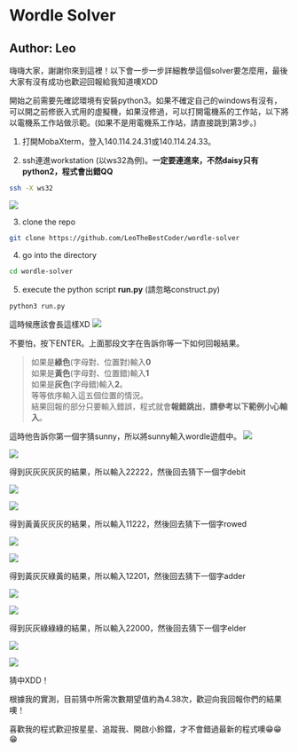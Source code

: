 # Wordle Solver
## Author: Leo

嗨嗨大家，謝謝你來到這裡！以下會一步一步詳細教學這個solver要怎麼用，最後大家有沒有成功也歡迎回報給我知道噢XDD

開始之前需要先確認環境有安裝python3。如果不確定自己的windows有沒有，可以開之前修嵌入式用的虛擬機，如果沒修過，可以打開電機系的工作站，以下將以電機系工作站做示範。(如果不是用電機系工作站，請直接跳到第3步。)

1. 打開MobaXterm，登入140.114.24.31或140.114.24.33。

2. ssh連進workstation (以ws32為例)。**一定要連進來，不然daisy只有python2，程式會出錯QQ**
```bash
ssh -X ws32
```
![](readme_img/img1.png)

3. clone the repo
```bash
git clone https://github.com/LeoTheBestCoder/wordle-solver
```

4. go into the directory
``` bash
cd wordle-solver
```

5. execute the python script **run.py** (請忽略construct.py)
```bash
python3 run.py
```
這時候應該會長這樣XD
![](readme_img/img2.png)

不要怕，按下ENTER。上面那段文字在告訴你等一下如何回報結果。
> 如果是**綠色**(字母對、位置對)輸入**0**</br>
如果是**黃色**(字母對、位置錯)輸入**1**</br>
如果是**灰色**(字母錯)輸入**2**。</br>
等等依序輸入這五個位置的情況。</br>
結果回報的部分只要輸入錯誤，程式就會**報錯跳出**，**請參考以下範例小心輸入**。

這時他告訴你第一個字猜sunny，所以將sunny輸入wordle遊戲中。
![](readme_img/img3.png)

![](readme_img/img4.png)


得到灰灰灰灰灰的結果，所以輸入22222，然後回去猜下一個字debit

![](readme_img/img5.png)

![](readme_img/img6.png)

得到黃黃灰灰灰的結果，所以輸入11222，然後回去猜下一個字rowed

![](readme_img/img7.png)

![](readme_img/img8.png)

得到黃灰灰綠黃的結果，所以輸入12201，然後回去猜下一個字adder

![](readme_img/img9.png)

![](readme_img/img10.png)

得到灰灰綠綠綠的結果，所以輸入22000，然後回去猜下一個字elder

![](readme_img/img11.png)

![](readme_img/img12.png)

猜中XDD！

根據我的實測，目前猜中所需次數期望值約為4.38次，歡迎向我回報你們的結果噢！

喜歡我的程式歡迎按星星、追蹤我、開啟小鈴鐺，才不會錯過最新的程式噢😁😁😁